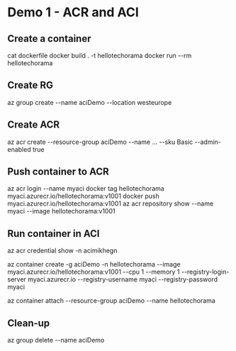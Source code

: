 # Demo 1 - ACR and ACI

## Create a container

cat dockerfile
docker build . -t hellotechorama
docker run --rm hellotechorama

## Create RG

az group create --name aciDemo --location westeurope

## Create ACR

az acr create --resource-group aciDemo --name ... --sku Basic --admin-enabled true

## Push container to ACR

az acr login --name myaci
docker tag hellotechorama myaci.azurecr.io/hellotechorama:v1001
docker push myaci.azurecr.io/hellotechorama:v1001
az acr repository show --name myaci --image hellotechorama:v1001

## Run container in ACI

az acr credential show -n acimikhegn

az container create -g aciDemo -n hellotechorama --image myaci.azurecr.io/hellotechorama:v1001 --cpu 1 --memory 1 --registry-login-server myaci.azurecr.io --registry-username myaci --registry-password myaci

az container attach --resource-group aciDemo --name hellotechorama

## Clean-up

az group delete --name aciDemo
